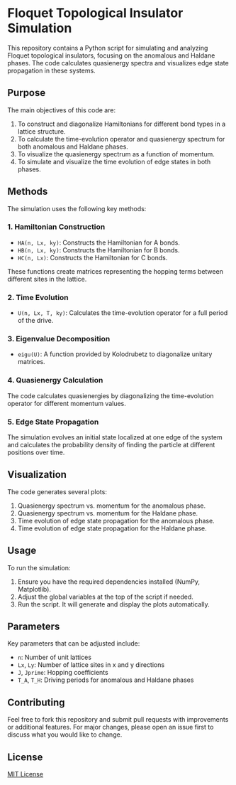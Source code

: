 # Floquet Topological Insulator Simulation

This repository contains a Python script for simulating and analyzing Floquet topological insulators, focusing on the anomalous and Haldane phases. The code calculates quasienergy spectra and visualizes edge state propagation in these systems.

## Purpose

The main objectives of this code are:

1. To construct and diagonalize Hamiltonians for different bond types in a lattice structure.
2. To calculate the time-evolution operator and quasienergy spectrum for both anomalous and Haldane phases.
3. To visualize the quasienergy spectrum as a function of momentum.
4. To simulate and visualize the time evolution of edge states in both phases.

## Methods

The simulation uses the following key methods:

### 1. Hamiltonian Construction

- `HA(n, Lx, ky)`: Constructs the Hamiltonian for A bonds.
- `HB(n, Lx, ky)`: Constructs the Hamiltonian for B bonds.
- `HC(n, Lx)`: Constructs the Hamiltonian for C bonds.

These functions create matrices representing the hopping terms between different sites in the lattice.

### 2. Time Evolution

- `U(n, Lx, T, ky)`: Calculates the time-evolution operator for a full period of the drive.

### 3. Eigenvalue Decomposition

- `eigu(U)`: A function provided by Kolodrubetz to diagonalize unitary matrices.

### 4. Quasienergy Calculation

The code calculates quasienergies by diagonalizing the time-evolution operator for different momentum values.

### 5. Edge State Propagation

The simulation evolves an initial state localized at one edge of the system and calculates the probability density of finding the particle at different positions over time.

## Visualization

The code generates several plots:

1. Quasienergy spectrum vs. momentum for the anomalous phase.
2. Quasienergy spectrum vs. momentum for the Haldane phase.
3. Time evolution of edge state propagation for the anomalous phase.
4. Time evolution of edge state propagation for the Haldane phase.

## Usage

To run the simulation:

1. Ensure you have the required dependencies installed (NumPy, Matplotlib).
2. Adjust the global variables at the top of the script if needed.
3. Run the script. It will generate and display the plots automatically.

## Parameters

Key parameters that can be adjusted include:

- `n`: Number of unit lattices
- `Lx`, `Ly`: Number of lattice sites in x and y directions
- `J`, `Jprime`: Hopping coefficients
- `T_A`, `T_H`: Driving periods for anomalous and Haldane phases

## Contributing

Feel free to fork this repository and submit pull requests with improvements or additional features. For major changes, please open an issue first to discuss what you would like to change.

## License

[MIT License](https://opensource.org/licenses/MIT)
